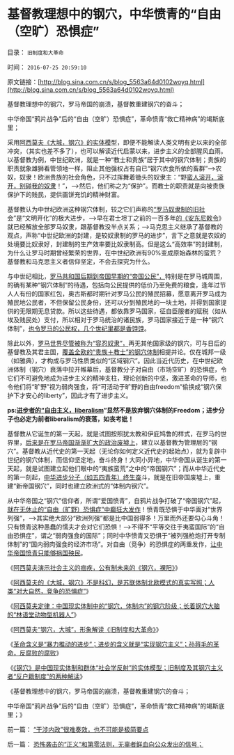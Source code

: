 # 基督教理想中的钢穴，中华愤青的“自由（空旷）恐惧症”

目录： `旧制度和大革命` 

时间： `2016-07-25 20:59:10` 

原文链接：[http://blog.sina.com.cn/s/blog_5563a64d0102woyq.html](http://blog.sina.com.cn/s/blog_5563a64d0102woyq.html)

基督教理想中的钢穴，罗马帝国的崩溃，基督教重建钢穴的奋斗；

中华帝国“鸦片战争”后的“自由（空旷）恐惧症”，革命愤青“救亡精神病”的竭斯底里；

采用[阿西莫夫《大城，钢穴》的实体模](../../../2016/7/20/《大城，钢穴，黑客帝国》造就体制内的“自由（空旷）恐惧症”.md)型，即便不能解读人类文明有史以来的全部冲突，（其实也差不多了），也可以解读近代启蒙以来，进步主义的全部腥风血雨。以基督教为例，中世纪欧洲，就是一种“教士和贵族”居于其中的钢穴体制；贵族的职责就象雄狮看管领地一样，阻止其他强权占有自已“钢穴衣食所依的畜群”——>农奴，奴隶！欧洲贵族的社会角色，只不过挥舞着锄头的奴隶主：“野[蛮人滚开，滚开，别碰我的奴隶](../../../2009/12/25/自力更生国防建设是小农意识历史经验.md)！”，——>然后，他们称之为“保护”。而教士的职责就是向被贵族保护下的贱民，提供画饼充饥的精神财富。

基督教认为中世纪欧洲这种钢穴体制，较之它们声称的[“罗马奴隶制的旧社](../../../2009/11/16/奴隶制社会和古罗马.md)会”是“文明开化”的极大进步，——>早在君士坦丁之前的一百多年[的《安东尼敕令](../../../2010/9/4/塞维鲁的户籍制度改革剥离公民权背后权利.md)》就已经解放全部罗马奴隶，跟基督教没半点关系；——>马克思主义继承了基督教的观点，声称“中世纪欧洲的封建，是较奴隶制的罗马的进步”，言下之意就是农奴的处境要比奴隶好，封建制的生产效率要比奴隶制高。但是这么“高效率”的封建制，为什么让罗马时期曾经繁荣的世界，在中世纪欧洲有90%变成原始森林的蛮荒？基督教和马克思主义者信仰坚定，不会去探究为什么。

与中世纪相比，[罗马共和国后期到帝国早期的“帝国公民”，](../../../2010/8/13/罗马公民为既得利益更爱和平更爱国.md)特别是在罗马城周围，的确有某种“钢穴体制”的待遇，包括向公民提供的低价乃至免费的粮食，逢年过节人人有份的国家红包，奥古斯都时期针对罗马公民的殖民招募，愿意离开罗马成为殖民地公民者，不但保留公民身份，还可以分到殖民地的一块土地，并得到国家提供的无限期无息贷款。所以这些待遇，都依靠罗马国家，征自臣服者的赋税（如从埃及贱民处）支付，所以相对于罗马统治的诸民族，罗马国家接近于是一种“钢穴体制”，[也令罗马的公民权，几个世纪里都是香饽饽](../../../2013/3/14/“自相残杀吧，你们将融化进美丽的共产主义”.md)。

除此以外，[罗马世界尽管被称为“容忍奴隶”，](../../../2014/8/26/理解罗马奴隶制，再与现代中国房奴制度的对比；.md)再无其他国家级的钢穴，可与日后的基督教及其君主国，[覆盖全欧的“贵族＋教士”的钢穴体制](../../../2011/9/4/中世纪的联合国,教皇垂拱而欧洲“治”.md)相提并论。仅在城邦一级（如雅典），才构成与罗马性质类似的“区域钢穴”。因此当近代历史，在中世纪欧洲体制（钢穴）衰落中拉开帷幕后，基督教分子对自由（市场空旷）的恐惧症，令它们不可避免地成为进步主义的精神支柱，理论创新的中坚，激进革命的导师，也令他们将“旷野”视为弱肉强食，将“可活动于旷野的自由freedom”偷换成“钢穴保护下才安心的liberty”，因此才有了进步主义。

**ps:[进步者的“自由主义，liberalism](../../../2015/1/10/进步分子的共同错误，南美独立运动的liberalism.md)”显然不是放弃钢穴体制的Freedom；进步分子也必定为前者liberalism的衰落，如丧考妣！**

基督教从它诞生的第一天起，就是试图按照犹太教和伊庇鸠鲁的样式，在罗马的世界里，[后来是在罗马帝国渐渐扩大的政治废墟上](../../../2010/8/29/公有制革命成功了，不缺信仰了，罗马帝国灭亡了.md)，建立以基督教为管理层的“钢穴”。基督教从近代史的第一天起（无论你如何定义近代史的起始点），就为复辟中世纪的钢穴体制，而信仰坚定地，奋斗终身！大同小异地，中华帝国从诞生的第一天起，就是试图建立起他们眼中的“夷族蛮荒”之中的“帝国钢穴”；而从中华近代史的第一刻起，[中华进步分子（如五四青年）终生奋](../../../2013/7/19/咱国公知“五四革命思想”的不完全进化.md)斗，就是在旧帝国废墟上，重建“新帝国钢穴”，同时也建立欧洲式的“体制内钢穴”。

从中华帝国之“钢穴”信仰者，所谓“爱国愤青”，自鸦片战争打破了“帝国钢穴”起，[就在无休止的“自由（旷野）恐惧症”中癫狂大发作](../../../2013/7/14/五四运动的“后发劣势”革命模式的反反复复.md)！愤青既恐惧于中华面对“世界列强”，——>其实绝大部分“欧洲列强”都是比中国弱得多！万里而外还要勾心斗角！只有愤青这种愚蠢的懦夫才会对它们恐惧！——>不得不“平等交往于夷蛮国际”的“自由恐惧症”，谓之“弱肉强食的国际”；同时中华愤青又恐惧于“被列强枪炮打开专制体制”的“国内弱肉强食的经济市场”。对自由（竞争）的恐惧症的两重发作，[让中华帝国愤青只能够祸国殃民](../../../2016/5/12/愤青，才是中华民族最凶恶的敌人.md)。

《[阿西莫夫演示社会主义的痼疾，公有制未来的《钢穴，裸阳》](../../../2016/7/19/阿西莫夫推演社会主义痼疾，公有制未来的《钢穴，裸阳》.md)》

《[阿西莫夫的《大城，钢穴》不是科幻，是苏联体制北欧模式的真实写照；](../../../2016/7/20/《大城，钢穴，黑客帝国》造就体制内的“自由（空旷）恐惧症”.md)[人类“对大自然，竞争的恐惧症”](../../../2016/7/20/《大城，钢穴，黑客帝国》造就体制内的“自由（空旷）恐惧症”.md)》

《[阿西莫夫定律：](../../../2016/7/21/阿西莫夫定律；现实体制中的“钢穴，体制内”的钢穴族；.md)[中国现实体制中的“钢穴，体制内”的钢穴阶级；](../../../2016/7/21/阿西莫夫定律；现实体制中的“钢穴，体制内”的钢穴族；.md)[长着钢穴大脑的“林语堂动物型机器人”](../../../2016/7/21/阿西莫夫定律；现实体制中的“钢穴，体制内”的钢穴族；.md)》

《[阿西莫夫“钢穴，大城”，形象解读《旧制度和大革命》](../../../2016/7/22/阿西莫夫“钢穴，大城”，形象解读《旧制度和大革命》.md)》

《[革命含义是“暴力推动的进步”；进步的含义就是“实现钢穴主义”；孙蒋毛的革命，反腐败的腐败](../../../2016/7/23/《旧制度和大革命》正是苦口良药：“钢穴”注定革命失败.md)》

《[《钢穴》是中国现实体制和群体“社会学反射”的实体模型；旧制度及其钢穴主义者“反户籍制度”的两种解读](../../../2016/7/24/《钢穴》是中国现实模型，解读“反户籍制度”.md)》

《基督教理想中的钢穴，罗马帝国的崩溃，基督教重建钢穴的奋斗；

中华帝国“鸦片战争”后的“自由（空旷）恐惧症”，革命愤青“救亡精神病”的竭斯底里；》

前一篇： [“干涉内政”很难奏效，也不可能是极简要点](../../../2016/7/26/“干涉内政”很难奏效，也不可能是极简要点.md)

后一篇： [恐怖袭击的“正义”和第零法则，无辜者鲜血向公众发出的信号；](../../../2016/7/25/恐怖袭击的“正义”和第零法则，无辜者鲜血向公众发出的信号；.md)

